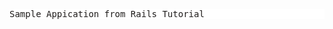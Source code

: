 <?xml version="1.0" encoding="UTF-8"?>
<!DOCTYPE html PUBLIC "-//W3C//DTD XHTML 1.0 Strict//EN" "DTD/xhtml1-strict.dtd">
<html xmlns="http://www.w3.org/1999/xhtml">
<head>
<meta http-equiv="Content-Type" content="text/html; charset=UTF-8" />
<meta name="Generator" content="Kate, the KDE Advanced Text Editor" />
<title>README</title>
</head>
<body>
<pre style='color:#1f1c1b;background-color:#ffffff;'>
Sample Appication from Rails Tutorial</pre>
</body>
</html>
